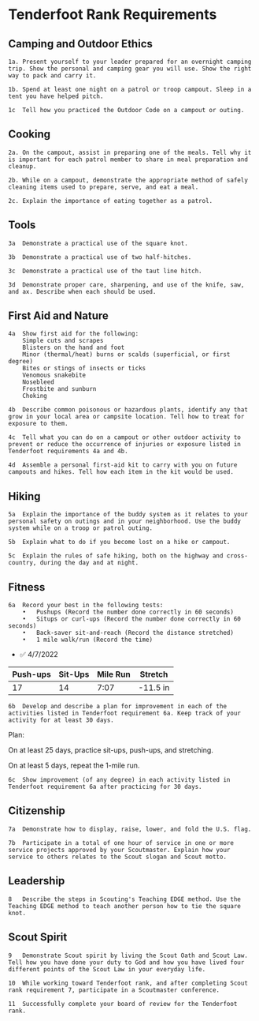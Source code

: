 # Tenderfoot Rank Requirements

## Camping and Outdoor Ethics
```
1a.	Present yourself to your leader prepared for an overnight camping trip. Show the personal and camping gear you will use. Show the right way to pack and carry it.
```

```
1b.	Spend at least one night on a patrol or troop campout. Sleep in a tent you have helped pitch.
```
```
1c	Tell how you practiced the Outdoor Code on a campout or outing.
```

## Cooking
```
2a.	On the campout, assist in preparing one of the meals. Tell why it is important for each patrol member to share in meal preparation and cleanup.
```
```
2b.	While on a campout, demonstrate the appropriate method of safely cleaning items used to prepare, serve, and eat a meal.
```
```
2c.	Explain the importance of eating together as a patrol.
```
## Tools
```
3a	Demonstrate a practical use of the square knot.
```
```
3b	Demonstrate a practical use of two half-hitches.
```
```
3c	Demonstrate a practical use of the taut line hitch.
```
```
3d	Demonstrate proper care, sharpening, and use of the knife, saw, and ax. Describe when each should be used.
```
##	First Aid and Nature
```
4a	Show first aid for the following:
	Simple cuts and scrapes
	Blisters on the hand and foot
	Minor (thermal/heat) burns or scalds (superficial, or first degree)
	Bites or stings of insects or ticks
	Venomous snakebite
	Nosebleed
	Frostbite and sunburn
	Choking
```
```
4b	Describe common poisonous or hazardous plants, identify any that grow in your local area or campsite location. Tell how to treat for exposure to them.
```
```
4c	Tell what you can do on a campout or other outdoor activity to prevent or reduce the occurrence of injuries or exposure listed in Tenderfoot requirements 4a and 4b.
```
```
4d	Assemble a personal first-aid kit to carry with you on future campouts and hikes. Tell how each item in the kit would be used.
```
##	Hiking
```
5a	Explain the importance of the buddy system as it relates to your personal safety on outings and in your neighborhood. Use the buddy system while on a troop or patrol outing.
```
```
5b	Explain what to do if you become lost on a hike or campout.
```
```
5c	Explain the rules of safe hiking, both on the highway and cross-country, during the day and at night.
```

## Fitness
```
6a	Record your best in the following tests:						
	•	Pushups	(Record the number done correctly in 60 seconds)			
	•	Situps or curl-ups (Record the number done correctly in 60 seconds)			
	•	Back-saver sit-and-reach (Record the distance stretched)			
	•	1 mile walk/run	(Record the time)		
```	
* ✅ 4/7/2022  

| Push-ups  | Sit-Ups    |  Mile Run |  Stretch |
|-----------|------------|-----------|----------|
| 17        |    14      |     7:07  | -11.5 in |
```
6b	Develop and describe a plan for improvement in each of the activities listed in Tenderfoot requirement 6a. Keep track of your activity for at least 30 days.
```
Plan:

On at least 25 days, practice sit-ups, push-ups, and stretching.

On at least 5 days, repeat the 1-mile run.

```						
6c	Show improvement (of any degree) in each activity listed in Tenderfoot requirement 6a after practicing for 30 days.		
  ```

## 	Citizenship
```
7a	Demonstrate how to display, raise, lower, and fold the U.S. flag.
```
```
7b	Participate in a total of one hour of service in one or more service projects approved by your Scoutmaster. Explain how your service to others relates to the Scout slogan and Scout motto.
```
## Leadership
```
8	Describe the steps in Scouting's Teaching EDGE method. Use the Teaching EDGE method to teach another person how to tie the square knot.
```
## Scout Spirit
```
9	Demonstrate Scout spirit by living the Scout Oath and Scout Law. Tell how you have done your duty to God and how you have lived four different points of the Scout Law in your everyday life.
```
```
10	While working toward Tenderfoot rank, and after completing Scout rank requirement 7, participate in a Scoutmaster conference.
```
```
11	Successfully complete your board of review for the Tenderfoot rank.
```
